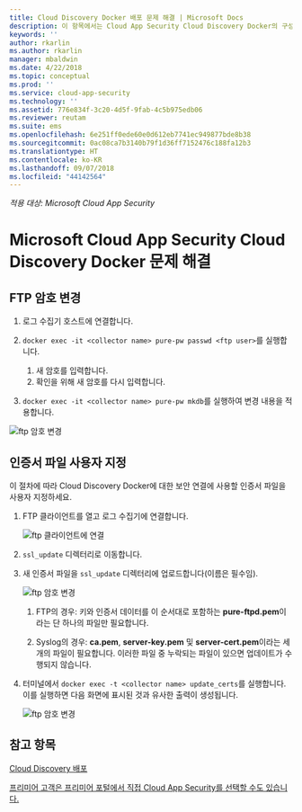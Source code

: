 ```yaml
---
title: Cloud Discovery Docker 배포 문제 해결 | Microsoft Docs
description: 이 항목에서는 Cloud App Security Cloud Discovery Docker의 구성을 수정하는 프로세스를 설명합니다.
keywords: ''
author: rkarlin
ms.author: rkarlin
manager: mbaldwin
ms.date: 4/22/2018
ms.topic: conceptual
ms.prod: ''
ms.service: cloud-app-security
ms.technology: ''
ms.assetid: 776e834f-3c20-4d5f-9fab-4c5b975edb06
ms.reviewer: reutam
ms.suite: ems
ms.openlocfilehash: 6e251ff0ede60e0d612eb7741ec949877bde8b38
ms.sourcegitcommit: 0ac08ca7b3140b79f1d36ff7152476c188fa12b3
ms.translationtype: HT
ms.contentlocale: ko-KR
ms.lasthandoff: 09/07/2018
ms.locfileid: "44142564"
---
```

*적용 대상: Microsoft Cloud App Security*

# <a name="troubleshooting-the-microsoft-cloud-app-security-cloud-discovery-docker"></a>Microsoft Cloud App Security Cloud Discovery Docker 문제 해결

## <a name="changing-the-ftp-password"></a>FTP 암호 변경


1. 로그 수집기 호스트에 연결합니다.

2.  `docker exec -it <collector name> pure-pw passwd <ftp user>`를 실행합니다.

    1. 새 암호를 입력합니다.
    2. 확인을 위해 새 암호를 다시 입력합니다.
 
3.  `docker exec -it <collector name> pure-pw mkdb`를 실행하여 변경 내용을 적용합니다.


  ![ftp 암호 변경](./media/ftp-connect.png)

## <a name="customize-certificate-files"></a>인증서 파일 사용자 지정

이 절차에 따라 Cloud Discovery Docker에 대한 보안 연결에 사용할 인증서 파일을 사용자 지정하세요.

1. FTP 클라이언트를 열고 로그 수집기에 연결합니다.

   ![ftp 클라이언트에 연결](./media/ftp-connect.png)

2. `ssl_update` 디렉터리로 이동합니다.
3. 새 인증서 파일을 `ssl_update` 디렉터리에 업로드합니다(이름은 필수임).

   ![ftp 암호 변경](./media/new-certs.png)

   1.  FTP의 경우: 키와 인증서 데이터를 이 순서대로 포함하는 **pure-ftpd.pem**이라는 단 하나의 파일만 필요합니다.
    
   2.  Syslog의 경우: **ca.pem**, **server-key.pem** 및 **server-cert.pem**이라는 세 개의 파일이 필요합니다. 이러한 파일 중 누락되는 파일이 있으면 업데이트가 수행되지 않습니다.

4. 터미널에서 `docker exec -t <collector name> update_certs`를 실행합니다. 이를 실행하면 다음 화면에 표시된 것과 유사한 출력이 생성됩니다.

   ![ftp 암호 변경](./media/update-certs.png)

## <a name="see-also"></a>참고 항목
[Cloud Discovery 배포](set-up-cloud-discovery.md)

[프리미어 고객은 프리미어 포털에서 직접 Cloud App Security를 선택할 수도 있습니다.](https://premier.microsoft.com/)

